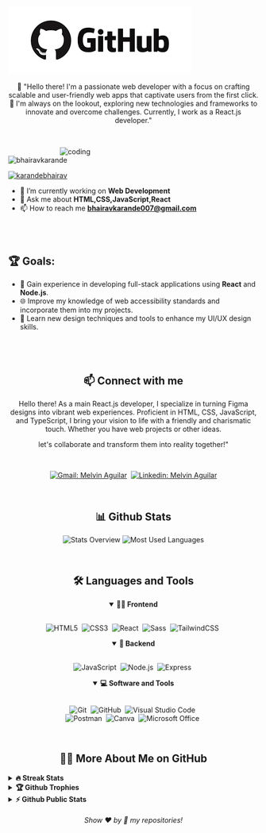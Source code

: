 <!-- Banner 20232A -->
![logo](https://github.com/bhairav1999/bhairav1999/blob/main/gith.png)


<p align="center">
👋 
"Hello there! I'm a passionate web developer with a focus on crafting scalable and user-friendly web apps that captivate users from the first click. 🚀 I'm always on the lookout, exploring new technologies and frameworks to innovate and overcome challenges. Currently, I work as a React.js developer."
</p>

##

<br>
<img
  src="https://camo.githubusercontent.com/cae12fddd9d6982901d82580bdf321d81fb299141098ca1c2d4891870827bf17/68747470733a2f2f6d69726f2e6d656469756d2e636f6d2f6d61782f313336302f302a37513379765349765f7430696f4a2d5a2e676966"
  alt="coding"
  align="right"
  width="400px"
/>

<p align="left"> <img src="https://komarev.com/ghpvc/?username=bhairav1999&label=Profile%20views&color=0e75b6&style=flat" alt="bhairavkarande" /> </p>

<p align="left"> <a href="https://twitter.com/karandebhairav" target="blank"><img src="https://img.shields.io/twitter/follow/karandebhairav?logo=twitter&style=for-the-badge" alt="karandebhairav" /></a> </p>

- 🔭 I’m currently working on **Web Development** 
- 💬 Ask me about **HTML,CSS,JavaScript,React** 
- 📫 How to reach me **bhairavkarande007@gmail.com**

<br>
<br>

## 🏆 Goals:

- 🚀 Gain experience in developing full-stack applications using **React** and **Node.js**.
- 🌐 Improve my knowledge of web accessibility standards and incorporate them into my projects.
- 🎨 Learn new design techniques and tools to enhance my UI/UX design skills.


#

<br>

<h2 align="center">📫 Connect with me</h2>

<p align="center">
    Hello there! As a main React.js developer, I specialize in turning Figma designs into vibrant web experiences. Proficient in HTML, CSS, JavaScript, and TypeScript, I bring your vision to life with a friendly and charismatic touch. Whether you have web projects or other ideas.
</p>

<p align="center">
    let's collaborate and transform them into reality together!"
</p>
<br />


<div align = "center">
    
   [![Gmail: Melvin Aguilar](https://img.shields.io/badge/-gmail-red?style=for-the-badge&logo=Gmail&logoColor=white&link=mailto:bhairavkarande007@gmail.com)](mailto:bhairavkarande007@gmail.com)&nbsp;
    [![Linkedin: Melvin Aguilar](https://img.shields.io/badge/-linkedin-blue?style=for-the-badge&logo=Linkedin&logoColor=white&link=https://www.linkedin.com/in/bhairavnathkarande)](https://www.linkedin.com/in/bhairavnathkarande)
    <br>
   
    
      
  </div>


   <br>
    <h2 align="center">📊 Github Stats</h2>
    
  <div align = "center">
    
   ![Stats Overview](https://raw.githubusercontent.com/Bhairavkarande/github-stats/master/generated/overview.svg#gh-dark-mode-only)
    ![Most Used Languages](https://raw.githubusercontent.com/bhairav1999/github-stats/master/generated/languages.svg#gh-dark-mode-only)
    
  </div>
    <br>
    


   <div align = "center">

 <h2 align="center">🛠️ Languages and Tools</h2>
        
   <details open>
        <summary><b>🏄‍♂️ Frontend</b></summary>
        <br>
          
   ![HTML5](https://img.shields.io/badge/-HTML5-E34F26?style=for-the-badge&logo=html5&logoColor=white)&nbsp;
        ![CSS3](https://img.shields.io/badge/-CSS3-1572B6?style=for-the-badge&logo=css3)&nbsp;
        ![React](https://img.shields.io/badge/-React-%23404d59?style=for-the-badge&logo=react)&nbsp;
        ![Sass](https://img.shields.io/badge/-Sass-CC6699?style=for-the-badge&logo=sass&logoColor=white)&nbsp;
        ![TailwindCSS](https://img.shields.io/badge/-Tailwind_CSS-38B2AC?style=for-the-badge&logo=tailwind-css&logoColor=white)&nbsp;
        </details>
        
   <details open>
        <summary><b>🧰 Backend</b></summary>
        <br>
        
  ![JavaScript](https://img.shields.io/badge/Javascript-F7DF1E.svg?style=for-the-badge&logo=javascript&logoColor=black)&nbsp;
        ![Node.js](https://img.shields.io/badge/node.js-339933.svg?style=for-the-badge&logo=nodedotjs&logoColor=white)&nbsp;
        ![Express](https://img.shields.io/badge/express-000000.svg?style=for-the-badge&logo=express&logoColor=white)&nbsp;
        </details>
        

        
 <details open>
        <summary><b>💻 Software and Tools</b></summary>
        <br>
        
  ![Git](https://img.shields.io/badge/-Git-F05032?style=for-the-badge&logo=git&logoColor=white)&nbsp;
        ![GitHub](https://img.shields.io/badge/-GitHub-181717?style=for-the-badge&logo=github)&nbsp;
        ![Visual Studio Code](https://img.shields.io/badge/-VSCODE-007ACC?style=for-the-badge&&logo=visual-studio-code&logoColor=white)&nbsp;
        <br>
        ![Postman](https://img.shields.io/badge/-Postman-FF6C37?style=for-the-badge&logo=postman&logoColor=white)&nbsp;
        ![Canva](https://img.shields.io/badge/-Canva-00C4CC?style=for-the-badge&logo=canva&logoColor=white)&nbsp;
        ![Microsoft Office](https://img.shields.io/badge/-MS%20Office-D83B01?style=for-the-badge&logo=microsoft-office&logoColor=white)&nbsp;
    
   </details>
        
  </div>


  <br>

<h2 align="center">👨‍💻 More About Me on GitHub</h2>


<details>
<summary><b>🔥 Streak Stats</b></summary>
<br>
<p align="center">
<img src="http://github-readme-streak-stats.herokuapp.com?user=bhairav1999&theme=radical&hide_border=true" alt="bhairav" width="390"/>
</p>
</details>

<details>
<summary><b>🏆 Github Trophies</b></summary>
<br>
<p align="center">
<img src="https://github-profile-trophy.vercel.app/?username=bhairav1999&theme=discord" alt="bhairav1999" />
</p>
</details>



<details>
<summary><b>⚡ Github Public Stats</b></summary>
<br>
<p align="center">
<img src="https://github-readme-stats.vercel.app/api?username=bhairav1999&show_icons=true&theme=radical&count_private=true" alt="bhairav" width="420"/>&nbsp;<img src="https://github-readme-stats.vercel.app/api/top-langs/?username=bhairav1999&layout=compact&theme=radical" alt="bhairav" height="165">
</p>
</details>
  
  
<h6 align="center">Show ❤️ by 🌟 my repositories!</h6>
